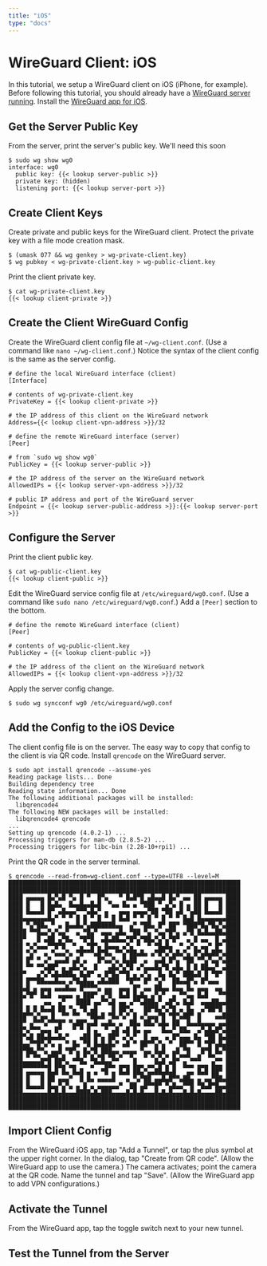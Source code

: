 ```yaml
---
title: "iOS"
type: "docs"
---
```


# WireGuard Client: iOS

In this tutorial, we setup a WireGuard client on iOS (iPhone, for example).
Before following this tutorial, you should already have a [WireGuard server running](/server).
Install the [WireGuard app for iOS](https://apps.apple.com/us/app/wireguard/id1441195209).

## Get the Server Public Key

From the server, print the server's public key.
We'll need this soon
```text
$ sudo wg show wg0
interface: wg0
  public key: {{< lookup server-public >}}
  private key: (hidden)
  listening port: {{< lookup server-port >}}
```

## Create Client Keys

Create private and public keys for the WireGuard client.
Protect the private key with a file mode creation mask.
```text
$ (umask 077 && wg genkey > wg-private-client.key)
$ wg pubkey < wg-private-client.key > wg-public-client.key
```

Print the client private key.
```text
$ cat wg-private-client.key
{{< lookup client-private >}}
```

## Create the Client WireGuard Config

Create the WireGuard client config file at `~/wg-client.conf`.
(Use a command like `nano ~/wg-client.conf`.)
Notice the syntax of the client config is the same as the server config.
```text
# define the local WireGuard interface (client)
[Interface]

# contents of wg-private-client.key
PrivateKey = {{< lookup client-private >}}

# the IP address of this client on the WireGuard network
Address={{< lookup client-vpn-address >}}/32

# define the remote WireGuard interface (server)
[Peer]

# from `sudo wg show wg0`
PublicKey = {{< lookup server-public >}}

# the IP address of the server on the WireGuard network 
AllowedIPs = {{< lookup server-vpn-address >}}/32

# public IP address and port of the WireGuard server
Endpoint = {{< lookup server-public-address >}}:{{< lookup server-port >}}
```

## Configure the Server

Print the client public key.
```text
$ cat wg-public-client.key
{{< lookup client-public >}}
```

Edit the WireGuard service config file at `/etc/wireguard/wg0.conf`.
(Use a command like `sudo nano /etc/wireguard/wg0.conf`.)
Add a `[Peer]` section to the bottom.
```text
# define the remote WireGuard interface (client)
[Peer]

# contents of wg-public-client.key
PublicKey = {{< lookup client-public >}}

# the IP address of the client on the WireGuard network
AllowedIPs = {{< lookup client-vpn-address >}}/32
```

Apply the server config change.
```text
$ sudo wg syncconf wg0 /etc/wireguard/wg0.conf
```

## Add the Config to the iOS Device

The client config file is on the server.
The easy way to copy that config to the client is via QR code.
Install `qrencode` on the WireGuard server.
```text
$ sudo apt install qrencode --assume-yes
Reading package lists... Done
Building dependency tree
Reading state information... Done
The following additional packages will be installed:
  libqrencode4
The following NEW packages will be installed:
  libqrencode4 qrencode
...
Setting up qrencode (4.0.2-1) ...
Processing triggers for man-db (2.8.5-2) ...
Processing triggers for libc-bin (2.28-10+rpi1) ...
```

Print the QR code in the server terminal.
```text
$ qrencode --read-from=wg-client.conf --type=UTF8 --level=M
█████████████████████████████████████████████████████████████████
█████████████████████████████████████████████████████████████████
████ ▄▄▄▄▄ █▄▀▄█ ▀▄ █ ▀  █▀▄   ▀ █▄█▀█ ▄█▄▄█ █▄▀ ▄▄ ██ ▄▄▄▄▄ ████
████ █   █ █▄█▄  █▄▄█▄▄█▄█  ▀▄▄ █▄ ▄ ▀███ ▀ ▄▀▄ █ ▄ ██ █   █ ████
████ █▄▄▄█ █▀ ▄█▄▄▄▀▀▀▄█▄▀ ▄   ▄▄▄ ▄▄▄▄▀██ ▀██ ▄█ ▀▄██ █▄▄▄█ ████
████▄▄▄▄▄▄▄█▄▀ ▀ ▀ █ █ ▀ █ ▀ █ █▄█ ▀ ▀ █ ▀ █ ▀ ▀ █▄█ █▄▄▄▄▄▄▄████
████ ▀▄▀██▄ ▀ ▄ █▄▄█▄▀▄███████▄▄  ▄▀ ▀██▄ █▀ ██▀ ▀███▀█▄▀█▄▀▄████
█████ ▀▀█▄▄▀▄▀▄▄▀  ▄ ▀█▄▀ ▄▄▄ ▄█▄ ▀██ ▀▄ ▀▄▄▀█▀▄ ▄▀█ █▄█▄▄██▄████
████▀   █ ▄██ ▄▀█▄  ▀█▀█  ▄█▄██▄▄▀█▀▄▀██▄▀▄▀▄▀█▀  ▄ █ ▄▄  █ ▄████
████ ▀▄▀▄▄▄▀▀█▀█  ▀ ▄ ▀█▀▄ █▄▄▄ ▄▀▄ ▀  ▀ ▀█▄█▄  ▀ ▄▀▄ ▄▄▀ █▀ ████
████ ▀▄▀  ▄ ▀▄▄▄▀▄ ▀█▀▀▀▄█▀█▄ ▀▀▄▀██▄█▄ ▄▀█▀▄▀▄█▄▀▄ █▀▄█▄██▀▄████
████ █▀ ▀ ▄▀ ▄▄▄█ ▄█ ▄   █▀▄▄▀▄ █▄██  ▄  ▄▄█ █▀▄ ▀██ ▀▀▄▀▄▄▀▄████
████ ▀▀ ▀▀▄██▀ ▄ ▄█▄▀▄  █   ▄█▄▀▄▀█ ▄▀▄▄▄█▄▀█ ▄█▄ █ █ ██▄▄▀ ▄████
████▀   ▄▀▄▀▄█▄███▄ █▄█▀ ▄ █▀█▄▀▀█ ▄ ▄▀▄  █▄ █▄▀ ███▄█ █ ▀█▀ ████
████ █▀▀██▄▄▄█▄▄ ▄▀█▄█▄▄ ▄█▄███  ▀█▀▀ █▀ ▀▄▀  ██▄▄█▀▄ █▀▄▄▄  ████
████▄█ ▄ ▄▄▄ ▄▄▄█▄▄ █▀▀▀▀▄ ▄▄  ▄▄▄ █▀ ▄▄ ██▄▄ █▄▄ █▄ ▄▄▄  ▄▄ ████
████▄▀█▀ █▄█  ▄▄▄▄ ▄ ███▀ ▄▀█  █▄█ █▄█▄ ▄▀▄▀  ▄ ▀▀▄▄ █▄█   ▀▀████
████      ▄▄  ▄▀   ████ ▄▄▀▀▄█ ▄▄ ▄▀▀▄███▄▀ ▄█▀▄ █▄█  ▄▄▄██▄▄████
████ █ █ █▄▄█ ██ ▀▄ ▀█ ▄█    █ ██▀▄   ██▀█▄▀▄▀█ ▄ █▄  ▄▀██▀█ ████
█████▀▀▄▀▄▄ █  ▀▀ ▀▀  ▀██▄█ ▀█▄▀▄▀ █ ▄▀▄▄▄▀█ ▀█▀▄██▀ █    ▄▄█████
████▀ ▄▀▀▀▄▀▀▀█▀ ▀▄██▀▄▄█ ▄▄█▄ ▄  ██▄ ██▄▀▄█▄ ██  █▄▄█▄▄▄▄ ▄▄████
████▀▄▀▀▀▄▄▄ █▀   ▀ ▀ █ ▄  ▀ ▄█ ▄█ █▄ ▄▄   █▄▄▀ ██▄  ▄▀▄█▄█▀▄████
████▀▄█ ██▄█▄▄█▄▀   ▄██ █▀▄ ██▀ ▄▀▄▀  █ ▄▄  ▄ █▀▄▄▄ █▄ ▀██ █▄████
████▄▄▀▀█▀▄▀▄ ▄ ▀ █▄ ▀█ █▄█▄█▄▀ ▄█ ▀ ██▀▀▄▀▄ ▀  ██▀▀ █ ▀█▀▄█▄████
████▀██▄▀▀▄ ▄▄█ ▀█▀▄ █▄▀█ ███▄▄ ▄▄▄▄ ▀▄▄ █▄█  ▄█ ▀█   █▀█ █▄▀████
████ ▀ ▀▀▄▄█▀█▄█  ▄█▄▀ █▄▀█ ▀█▄▀  ▀▄  ▀ ▀▄▀▄▀ █▄▀▀▀▄▄█  ▀▀▄▄ ████
██████████▄█ ██▄▀▄▄ ▀▀ ▄▀▀▀██▄ ▄▄▄ █▄▄ ▄▄▀█▀▄▀█  █▄▄ ▄▄▄ █▄▄ ████
████ ▄▄▄▄▄ █▄█ █▄ █▄█ ▄ ▄ ▀█ ▄ █▄█ ██▄▀▄▄██▄█▄█   ▄▄ █▄█ ██▀ ████
████ █   █ ██ ▄▄▄▀  █ █▄ ▄▄▄▄█   ▄ ▀▄▀██ ▄▄█▄█▀▀▄██▄ ▄ ▄▄▀██▄████
████ █▄▄▄█ █▄▄▀▄▀▄ ▄ █ ▄ ▄▄▄▄▄▄▀  ██ ▄█▀▀█▀ ▀▄█▄▄▀▀█ ▀█▄█▀█▄▄████
████▄▄▄▄▄▄▄█▄█▄█▄▄▄████▄█▄███▄▄▄▄█▄█▄█▄▄▄█▄█▄█▄▄▄█▄█▄█▄▄▄▄██▄████
█████████████████████████████████████████████████████████████████
█████████████████████████████████████████████████████████████████
```

## Import Client Config

From the WireGuard iOS app, tap "Add a Tunnel", or tap the plus symbol at the upper right corner.
In the dialog, tap "Create from QR code".
(Allow the WireGuard app to use the camera.)
The camera activates; point the camera at the QR code.
Name the tunnel and tap "Save".
(Allow the WireGuard app to add VPN configurations.)

## Activate the Tunnel

From the WireGuard app, tap the toggle switch next to your new tunnel.

## Test the Tunnel from the Server


